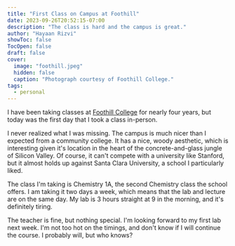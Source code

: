 ```yaml
---
title: "First Class on Campus at Foothill"
date: 2023-09-26T20:52:15-07:00
description: "The class is hard and the campus is great."
author: "Hayaan Rizvi"
showToc: false
TocOpen: false
draft: false
cover:
  image: "foothill.jpeg"
  hidden: false
  caption: "Photograph courtesy of Foothill College."
tags:
  - personal
---
```


I have been taking classes at [Foothill College](https://foothill.edu) for nearly four years, but today was the first day that I took a class in-person.

I never realized what I was missing. The campus is much nicer than I expected from a community college. It has a nice, woody aesthetic, which is interesting given it's location in the heart of the concrete-and-glass jungle of Silicon Valley. Of course, it can't compete with a university like Stanford, but it almost holds up against Santa Clara University, a school I particularly liked.

The class I'm taking is Chemistry 1A, the second Chemistry class the school offers. I am taking it two days a week, which means that the lab and lecture are on the same day. My lab is 3 hours straight at 9 in the morning, and it's definitely tiring.

The teacher is fine, but nothing special. I'm looking forward to my first lab next week. I'm not too hot on the timings, and don't know if I will continue the course. I probably will, but who knows?